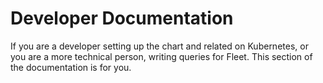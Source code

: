 # Developer Documentation

If you are a developer setting up the chart and related on Kubernetes, or you are a more technical person, writing queries for Fleet. This section of the documentation is for you.

